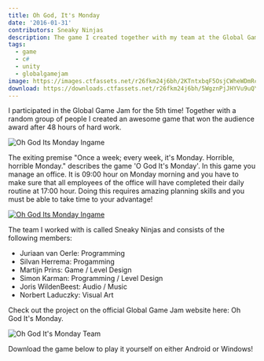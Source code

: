 ```yaml
---
title: Oh God, It's Monday
date: '2016-01-31'
contributors: Sneaky Ninjas
description: The game I created together with my team at the Global Game Jam 2016 in Amsterdam at the HvA location.
tags:
  - game
  - c#
  - unity
  - globalgamejam
image: https://images.ctfassets.net/r26fkm24j6bh/2KTntxbqF5OsjCWheWDmRc/259da459b9a64b076d52ebf53a4cb477/splashscreen.png
download: https://downloads.ctfassets.net/r26fkm24j6bh/5WgznPjJHYVu9uQYNSQvGb/113fb22fb4442ae1ae5c528c5c665e4a/OhGodItsMonday_simonkarman.zip
---
```


I participated in the Global Game Jam for the 5th time! Together with a random group of people I created an awesome game that won the audience award after 48 hours of hard work.

![Oh God Its Monday Ingame](//images.ctfassets.net/r26fkm24j6bh/6aloKBvUnWVRjfj45QGF7O/bc835aaee818f952aad8f70bb38e81a0/ggj2016.jpg)

The exiting premise "Once a week; every week, it's Monday. Horrible, horrible Monday." describes the game 'O God It's Monday'. In this game you manage an office. It is 09:00 hour on Monday morning and you have to make sure that all employees of the office will have completed their daily routine at 17:00 hour. Doing this requires amazing planning skills and you must be able to take time to your advantage!

[![Oh God Its Monday Ingame](https://img.youtube.com/vi/c9IxEfF0Vgg/0.jpg)](https://www.youtube.com/watch?v=c9IxEfF0Vgg)

The team I worked with is called Sneaky Ninjas and consists of the following members:
- Juriaan van Oerle: Programming
- Silvan Herrema: Progamming
- Martijn Prins: Game / Level Design
- Simon Karman: Programming / Level Design
- Joris WildenBeest: Audio / Music
- Norbert Laduczky: Visual Art

Check out the project on the official Global Game Jam website here: Oh God It's Monday.

![Oh God It's Monday Team](//images.ctfassets.net/r26fkm24j6bh/7J80WdG0M2KJmmo6ERODod/5f5dfeb7a4e3a578853a13bc9cc5c322/team.jpg)

Download the game below to play it yourself on either Android or Windows!